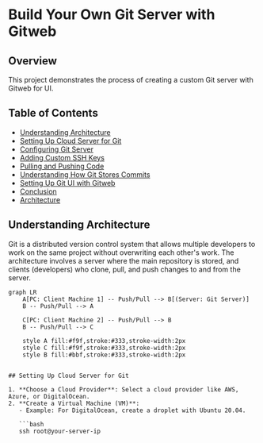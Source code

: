 # Build Your Own Git Server with Gitweb

## Overview

This project demonstrates the process of creating a custom Git server with Gitweb for UI.

## Table of Contents

- [Understanding Architecture](#understanding-architecture)
- [Setting Up Cloud Server for Git](#setting-up-cloud-server-for-git)
- [Configuring Git Server](#configuring-git-server)
- [Adding Custom SSH Keys](#adding-custom-ssh-keys)
- [Pulling and Pushing Code](#pulling-and-pushing-code)
- [Understanding How Git Stores Commits](#understanding-how-git-stores-commits)
- [Setting Up Git UI with Gitweb](#setting-up-git-ui-with-gitweb)
- [Conclusion](#conclusion)
- [Architecture](#architecture)

## Understanding Architecture

Git is a distributed version control system that allows multiple developers to work on the same project without overwriting each other's work. The architecture involves a server where the main repository is stored, and clients (developers) who clone, pull, and push changes to and from the server.

```mermaid
graph LR
    A[PC: Client Machine 1] -- Push/Pull --> B[(Server: Git Server)]
    B -- Push/Pull --> A
    
    C[PC: Client Machine 2] -- Push/Pull --> B
    B -- Push/Pull --> C

    style A fill:#f9f,stroke:#333,stroke-width:2px
    style C fill:#f9f,stroke:#333,stroke-width:2px
    style B fill:#bbf,stroke:#333,stroke-width:2px


## Setting Up Cloud Server for Git

1. **Choose a Cloud Provider**: Select a cloud provider like AWS, Azure, or DigitalOcean.
2. **Create a Virtual Machine (VM)**: 
   - Example: For DigitalOcean, create a droplet with Ubuntu 20.04.
   
   ```bash
   ssh root@your-server-ip
